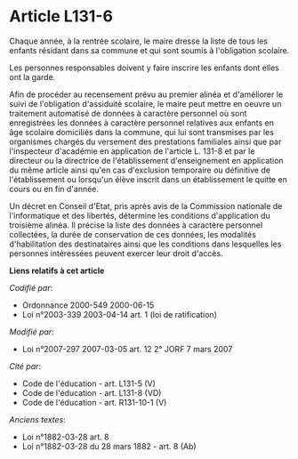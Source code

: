 # Article L131-6

Chaque année, à la rentrée scolaire, le maire dresse la liste de tous les enfants résidant dans sa commune et qui sont soumis
à l'obligation scolaire. 

Les personnes responsables doivent y faire inscrire les enfants dont elles ont la garde. 

Afin de procéder au recensement prévu au premier alinéa et d'améliorer le suivi de l'obligation d'assiduité scolaire, le
maire peut mettre en oeuvre un traitement automatisé de données à caractère personnel où sont enregistrées les données à
caractère personnel relatives aux enfants en âge scolaire domiciliés dans la commune, qui lui sont transmises par les
organismes chargés du versement des prestations familiales ainsi que par l'inspecteur d'académie en application de l'article
L. 131-8 et par le directeur ou la directrice de l'établissement d'enseignement en application du même article ainsi qu'en
cas d'exclusion temporaire ou définitive de l'établissement ou lorsqu'un élève inscrit dans un établissement le quitte en
cours ou en fin d'année. 

Un décret en Conseil d'Etat, pris après avis de la Commission nationale de l'informatique et des libertés, détermine les
conditions d'application du troisième alinéa. Il précise la liste des données à caractère personnel collectées, la durée de
conservation de ces données, les modalités d'habilitation des destinataires ainsi que les conditions dans lesquelles les
personnes intéressées peuvent exercer leur droit d'accès.

**Liens relatifs à cet article**

_Codifié par_:

  - Ordonnance 2000-549 2000-06-15
  - Loi n°2003-339 2003-04-14 art. 1 (loi de ratification)

_Modifié par_:

  - Loi n°2007-297 2007-03-05 art. 12 2° JORF 7 mars 2007

_Cité par_:

  - Code de l'éducation - art. L131-5 (V)
  - Code de l'éducation - art. L131-8 (VD)
  - Code de l'éducation - art. R131-10-1 (V)

_Anciens textes_:

  - Loi n°1882-03-28 art. 8
  - Loi n°1882-03-28 du 28 mars 1882 - art. 8 (Ab)
